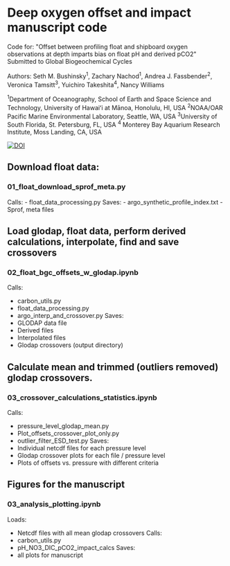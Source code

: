 # Deep oxygen offset and impact manuscript code
Code for: "Offset between profiling float and shipboard oxygen observations at depth imparts bias on float pH and derived pCO2"
Submitted to Global Biogeochemical Cycles

Authors: Seth M. Bushinsky<sup>1</sup>, Zachary Nachod<sup>1</sup>, Andrea J. Fassbender<sup>2</sup>, Veronica Tamsitt<sup>3</sup>, Yuichiro Takeshita<sup>4</sup>, Nancy Williams 

<sup>1</sup>Department of Oceanography, School of Earth and Space Science and Technology, University of Hawaiʻi at Mānoa, Honolulu, HI, USA
<sup>2</sup>NOAA/OAR Pacific Marine Environmental Laboratory, Seattle, WA, USA
<sup>3</sup>University of South Florida, St. Petersburg, FL, USA
<sup>4</sup> Monterey Bay Aquarium Research Institute, Moss Landing, CA, USA


[![DOI](https://zenodo.org/badge/656396759.svg)](https://zenodo.org/doi/10.5281/zenodo.10866941)


## Download float data:
### 01_float_download_sprof_meta.py
Calls:
     - float_data_processing.py
Saves:
     - argo_synthetic_profile_index.txt
     - Sprof, meta files
## Load glodap, float data, perform derived calculations, interpolate, find and save crossovers
### 02_float_bgc_offsets_w_glodap.ipynb
Calls:
  - carbon_utils.py
  - float_data_processing.py
  - argo_interp_and_crossover.py
Saves:
  - GLODAP data file
  - Derived files
  - Interpolated files
  - Glodap crossovers (output directory)
## Calculate mean and trimmed (outliers removed) glodap crossovers. 
### 03_crossover_calculations_statistics.ipynb
Calls:
  - pressure_level_glodap_mean.py
  - Plot_offsets_crossover_plot_only.py
  - outlier_filter_ESD_test.py
Saves:
  - Individual netcdf files for each pressure level
  - Glodap crossover plots for each file / pressure level
  - Plots of offsets vs. pressure with different criteria 
## Figures for the manuscript
### 03_analysis_plotting.ipynb
Loads:
  - Netcdf files with all mean glodap crossovers
Calls:
  - carbon_utils.py
  - pH_NO3_DIC_pCO2_impact_calcs
Saves:
  - all plots for manuscript
